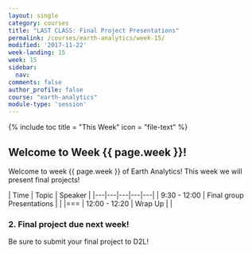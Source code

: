 ```yaml
---
layout: single
category: courses
title: "LAST CLASS: Final Project Presentations"
permalink: /courses/earth-analytics/week-15/
modified: '2017-11-22'
week-landing: 15
week: 15
sidebar:
  nav:
comments: false
author_profile: false
course: "earth-analytics"
module-type: 'session'
---
```



{% include toc title = "This Week" icon = "file-text" %}

<div class="notice--info" markdown="1">

## <i class="fa fa-ship" aria-hidden="true"></i> Welcome to Week {{ page.week }}!

Welcome to week {{ page.week }} of Earth Analytics! This week we will present
final projects!

</div>

|  Time | Topic   | Speaker   |
|---|---|---|---|---|
| 9:30 - 12:00  | Final group Presentations   |   |
|===
| 12:00 - 12:20  | Wrap Up |   |


### 2. Final project due next week!

Be sure to submit your final project to D2L!
